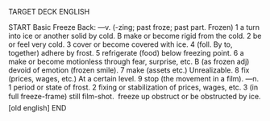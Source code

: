 TARGET DECK
ENGLISH

START
Basic
Freeze
Back: —v. (-zing; past froze; past part. Frozen) 1 a turn into ice or another solid by cold. B make or become rigid from the cold. 2 be or feel very cold. 3 cover or become covered with ice. 4 (foll. By to, together) adhere by frost. 5 refrigerate (food) below freezing point. 6 a make or become motionless through fear, surprise, etc. B (as frozen adj) devoid of emotion (frozen smile). 7 make (assets etc.) Unrealizable. 8 fix (prices, wages, etc.) At a certain level. 9 stop (the movement in a film). —n. 1 period or state of frost. 2 fixing or stabilization of prices, wages, etc. 3 (in full freeze-frame) still film-shot.  freeze up obstruct or be obstructed by ice. [old english]
END
